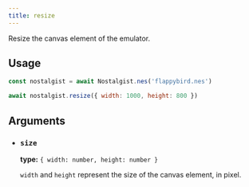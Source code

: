 ```yaml
---
title: resize
---
```


Resize the canvas element of the emulator.

## Usage
```js
const nostalgist = await Nostalgist.nes('flappybird.nes')

await nostalgist.resize({ width: 1000, height: 800 })
```

## Arguments
+ ### `size`

  **type:** `{ width: number, height: number }`

  `width` and `height` represent the size of the canvas element, in pixel.
